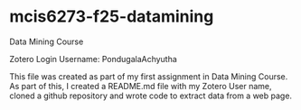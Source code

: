 # mcis6273-f25-datamining
Data Mining Course

Zotero Login Username: PondugalaAchyutha

This file was created as part of my first assignment in Data Mining Course. As part of this, I created a README.md file with my Zotero User name, cloned a github repository and wrote code to extract data from a web page.

